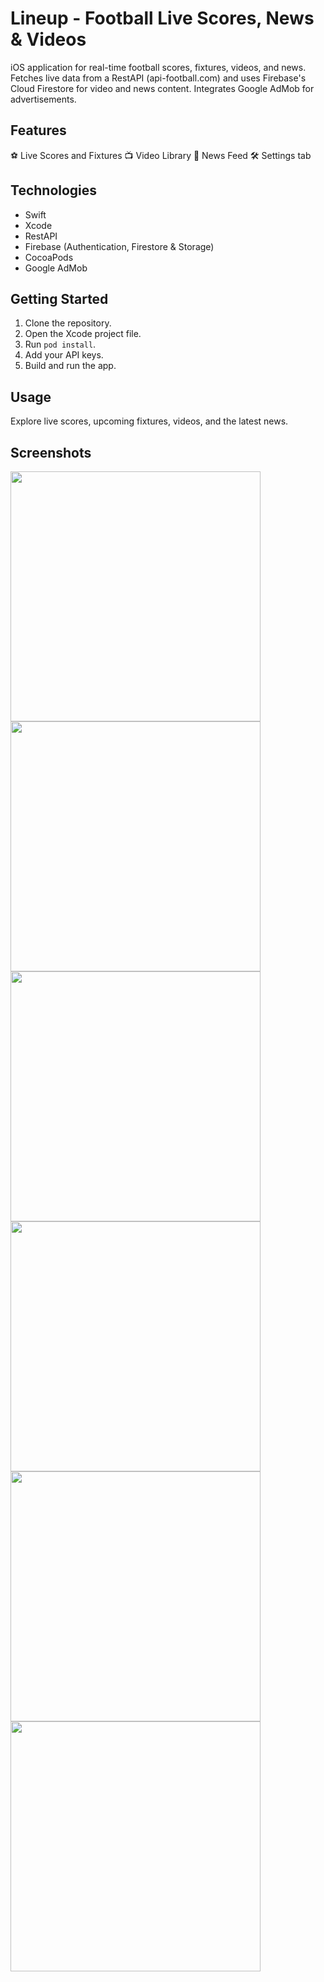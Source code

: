 # 

# Lineup - Football Live Scores, News & Videos

iOS application for real-time football scores, fixtures, videos, and news. Fetches live data from a RestAPI (api-football.com) and uses Firebase's Cloud Firestore for video and news content. Integrates Google AdMob for advertisements.

## Features

⚽️ Live Scores and Fixtures 
📺 Video Library
📰 News Feed
🛠️ Settings tab

## Technologies

- Swift
- Xcode
- RestAPI
- Firebase (Authentication, Firestore & Storage)
- CocoaPods
- Google AdMob

## Getting Started

1. Clone the repository.
2. Open the Xcode project file.
3. Run `pod install`.
4. Add your API keys.
4. Build and run the app.

## Usage

Explore live scores, upcoming fixtures, videos, and the latest news.

## Screenshots

<img src="https://github.com/hudeifaosman/Lineup/assets/158350676/57e66325-f378-4a74-9cb5-3148a153a73c" height="400">
<img src="https://github.com/hudeifaosman/Lineup/assets/158350676/f325d00e-e98b-49fc-8a29-5a8a12574a7b" height="400">
<img src="https://github.com/hudeifaosman/Lineup/assets/158350676/63158ee7-5d4f-4239-bee6-4e9ba4c54245" height="400">
<img src="https://github.com/hudeifaosman/Lineup/assets/158350676/b46a9d41-6e34-46e5-a714-df38b732f0ad" height="400">
<img src="https://github.com/hudeifaosman/Lineup/assets/158350676/5909bb4a-0f10-4ccb-a5af-4848e6a5bbdf" height="400">
<img src="https://github.com/hudeifaosman/Lineup/assets/158350676/e865e87a-621e-409a-b68b-d681489b91ff" height="400">
